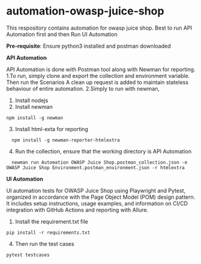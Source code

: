 # automation-owasp-juice-shop

This respository contains automation for owasp juice shop.
Best to run API Automation first and then Run UI Automation

**Pre-requisite**: Ensure python3 installed and postman downloaded

**API Automation**

API Automation is done with Postman tool along with Newman for reporting.
1.To run, simply clone and export the collection and environment variable. Then run the Scenarios
A clean up request is added to maintain stateless behaviour of entire automation.
2.Simply to run with newman, 

1. Install nodejs
2. Install newman
  ```
  npm install -g newman
  ```
3. Install html-exta for reporting
 ```
   npm install -g newman-reporter-htmlextra
 ```
4. Run the collection, ensure that the working directory is API Automation
```
  newman run Automation OWASP Juice Shop.postman_collection.json -e OWASP Juice Shop Environment.postman_environment.json -r htmlextra 

```


**UI Automation**


UI automation tests for OWASP Juice Shop using Playwright and Pytest, organized in accordance with the Page Object Model (POM) design pattern. It includes setup instructions, usage examples, and information on CI/CD integration with GitHub Actions and reporting with Allure.

1. Install the requirement.txt file
```
pip install -r requirements.txt
```

4. Then run the test cases

```
pytest testcases
```
